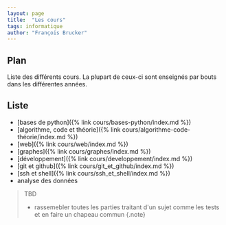 ```yaml
---
layout: page
title:  "Les cours"
tags: informatique 
author: "François Brucker"
---
```


## Plan

Liste des différents cours. La plupart de ceux-ci sont enseignés par bouts dans les différentes années.

## Liste

* [bases de python]({% link cours/bases-python/index.md %})
* [algorithme, code et théorie]({% link cours/algorithme-code-théorie/index.md %})
* [web]({% link cours/web/index.md %})
* [graphes]({% link cours/graphes/index.md %})
* [développement]({% link cours/developpement/index.md %})
* [git et github]({% link cours/git_et_github/index.md %})
* [ssh et shell]({% link cours/ssh_et_shell/index.md %})
* analyse des données

> TBD
>
> * rassemebler toutes les parties traitant d'un sujet comme les tests et en faire un chapeau commun
{.note}
